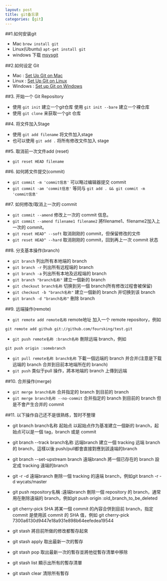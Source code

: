 ```yaml
---
layout: post
title: git备忘录
categories: [git]
---
```


##1.如何安装git
* Mac `brew install git`
* Linux(Ubuntu) `apt-get install git`
* windows 下载 [msysgit](http://msysgit.github.io)


##2.如何设定 Git
* Mac : [ Set Up Git on Mac ](https://help.github.com/articles/set-up-git#platform-mac)
* Linux : [Set Up Git on Linux](https://help.github.com/articles/set-up-git#platform-linux)
* Windows : [Set up Git on Windows](https://help.github.com/articles/set-up-git#platform-windows)

##3. 开始一个 Git Repository
* 使用 `git init` 建立一个git仓库 使用 `git init --bare` 建立一个裸仓库
* 使用 `git clone` 来获取一个git	仓库

##4. 将文件加入Stage
* 使用 `git add filename` 将文件加入stage
* 也可以使用 `git add .` 将所有修改文件加入 stage

##5. 取消前一次文件add (reset)
* `git reset HEAD filename`

##6. 如何將文件提交(commit)
* `git commit -m 'commit信息'` 可以略过编辑器提交 commit
* `git commit -am 'commit信息'` 等同与 `git add . && git commit -m 'commit信息'`

##7. 如何修改/取消上一次的 commit
* `git commit --amend` 修改上一次的 commit 信息。
* `git commit --amend filename1 filename2` 將filename1、filename2加入上一次的 commit。
* `git reset HEAD^ --soft` 取消刚刚的 commit，但保留修改的文件
* `git reset HEAD^ --hard` 取消刚刚的 commit，回到再上一次 commit 状态

##8. 分支基本操作(branch)
* `git branch` 列出所有本地端的 branch
* `git branch -r` 列出所有远程端的 branch
* `git branch -a` 列出所有本地及远程端的 branch
* `git branch "branch名称"` 建立一個新的 branch
* `git checkout branch名称` 切换到另一個 branch(所有修改过程會被保留)
* `git checkout -b "branch名称"` 建立一個新的 branch 并切换到该 branch
* `git branch -d "branch名称"` 刪除 branch

##9. 远端操作(remote)
* `git remote add remote名称` remote地址 加入一个 remote repository，例如

```git
git remote add github git://github.com/foursking/test.git
```

* `git push remote名称 :branch名称` 刪除远端 branch，例如

```git
git push origin :somebranch
```
* `git pull remote名称 branch名称` 下載一個远端的 branch 并合并(注意是下载远端的 branch 合并到目前本地端所在的 branch)
* `git push`  类似于pull 操作，將本地端的 branch 上傳到远端

##10. 合并操作(merge)
* `git merge branch名称` 合并指定的 branch 到目前的 branch
* `git merge branch名称 --no-commit` 合并指定的 branch 到目前的 branch 但是不會产生合并的 commit

##11.  以下操作自己还不是很熟练，暂时不整理
* git branch branch名称 起始点 以起始点作为基准建立一個新的 branch，起始点可以是一個 tag，branch 或是 commit
* git branch --track branch名称 远端branch 建立一個 tracking 远端 branch 的 branch，這樣以後 push/pull都會直接對應到該遠端的branch
* git branch --set-upstream branch 遠端branch 將一個已存在的 branch 設定成 tracking 遠端的branch
* git -r -d 遠端branch 刪除一個 tracking 的遠端 branch，例如git branch -r -d wycats/master
* git push repository名稱 :遠端branch 刪除一個 repository 的 branch，通常用在刪除遠端的 branch，例如git push origin :old_branch_to_be_deleted

* git cherry-pick SHA 將某一個 commit 的內容合併到目前 branch，指定 commit 是使用該 commit 的 SHA 值，例如 git cherry-pick 7300a6130d9447e18a931e898b64eefedea19544

* git stash 將目前所做的修改都暫存起來
* git stash apply 取出最新一次的暫存
* git stash pop 取出最新一次的暫存並將他從暫存清單中移除
* git stash list 顯示出所有的暫存清單
* git stash clear 清除所有暫存

